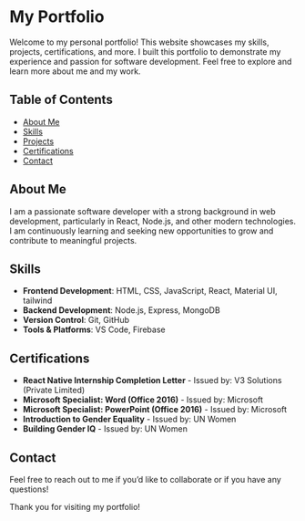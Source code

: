 # My Portfolio

Welcome to my personal portfolio! This website showcases my skills, projects, certifications, and more. I built this portfolio to demonstrate my experience and passion for software development. Feel free to explore and learn more about me and my work.

## Table of Contents

- [About Me](#about-me)
- [Skills](#skills)
- [Projects](#projects)
- [Certifications](#certifications)
- [Contact](#contact)

## About Me

I am a passionate software developer with a strong background in web development, particularly in React, Node.js, and other modern technologies. I am continuously learning and seeking new opportunities to grow and contribute to meaningful projects.

## Skills

- **Frontend Development**: HTML, CSS, JavaScript, React, Material UI, tailwind
- **Backend Development**: Node.js, Express, MongoDB
- **Version Control**: Git, GitHub
- **Tools & Platforms**: VS Code, Firebase

## Certifications

- **React Native Internship Completion Letter** - Issued by: V3 Solutions (Private Limited)
- **Microsoft Specialist: Word (Office 2016)** - Issued by: Microsoft
- **Microsoft Specialist: PowerPoint (Office 2016)** - Issued by: Microsoft
- **Introduction to Gender Equality** - Issued by: UN Women
- **Building Gender IQ** - Issued by: UN Women

## Contact

Feel free to reach out to me if you’d like to collaborate or if you have any questions!

Thank you for visiting my portfolio!
